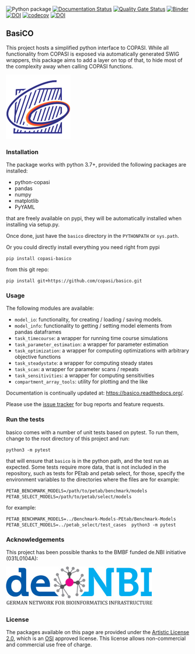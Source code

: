![Python package](https://github.com/copasi/basico/workflows/Python%20package/badge.svg) [![Documentation Status](https://readthedocs.org/projects/basico/badge/?version=latest)](https://basico.readthedocs.io/en/latest/?badge=latest) [![Quality Gate Status](https://sonarcloud.io/api/project_badges/measure?project=copasi_basico&metric=alert_status)](https://sonarcloud.io/dashboard?id=copasi_basico) [![Binder](https://mybinder.org/badge_logo.svg)](https://mybinder.org/v2/gh/copasi/basico.git/HEAD?filepath=docs/notebooks/index.ipynb) [![DOI](https://zenodo.org/badge/148472105.svg)](https://zenodo.org/badge/latestdoi/148472105) [![codecov](https://codecov.io/gh/copasi/basico/branch/master/graph/badge.svg?token=MG54YU29JQ)](https://codecov.io/gh/copasi/basico) [![DOI](https://joss.theoj.org/papers/10.21105/joss.05553/status.svg)](https://doi.org/10.21105/joss.05553)


## BasiCO
This project hosts a simplified python interface to COPASI. While all functionality from COPASI
is exposed via automatically generated SWIG wrappers, this package aims to add a layer on top of
that, to hide most of the complexity away when calling COPASI functions.   

![COPASI Logo](./docs/_static/COPASI_Conly_176x176.png)  

### Installation
The package works with python 3.7+, provided the following packages are installed: 

* python-copasi
* pandas
* numpy
* matplotlib
* PyYAML

that are freely available on pypi, they will be automatically installed when installing via setup.py.

Once done, just have the `basico` directory 
in the `PYTHONPATH` or `sys.path`.

Or you could directly install everything you need right from pypi 

    pip install copasi-basico

from this git repo:

    pip install git+https://github.com/copasi/basico.git

### Usage

The following modules are available: 

* `model_io`: functionality, for creating / loading / saving models.
* `model_info`: functionality to getting / setting model elements from pandas dataframes  
* `task_timecourse`: a wrapper for running time course simulations
* `task_parameter_estimation`: a wrapper for parameter estimation
* `task_optimization`: a wrapper for computing optimizations with arbitrary objective functions
* `task_steadystate`: a wrapper for computing steady states
* `task_scan`: a wrapper for parameter scans / repeats
* `task_sensitivities`: a wrapper for computing sensitivities
* `compartment_array_tools`: utility for plotting and the like

Documentation is continually updated at: <https://basico.readthedocs.org/>. 

Please use the [issue tracker](https://github.com/copasi/basico/issues) for bug reports and feature requests.

### Run the tests

basico comes with a number of unit tests based on pytest. To run them, change to the 
root directory of this project and run: 

    python3 -m pytest

that will ensure that `basico` is in the python path, and the test run as expected. Some 
tests require more data, that is not included in the repository, such as tests for PEtab 
and petab select, for those, specify the environment variables to the directories where
the files are for example: 

    PETAB_BENCHMARK_MODELS=/path/to/petab/benchmark/models
    PETAB_SELECT_MODELS=/path/to/petab/select/models

for example: 

    PETAB_BENCHMARK_MODELS=../Benchmark-Models-PEtab/Benchmark-Models PETAB_SELECT_MODELS=../petab_select/test_cases  python3 -m pytest

### Acknowledgements
This project has been possible thanks to the BMBF funded de.NBI initiative (031L0104A):

![de.NBI logo](./docs/_static/deNBI_logo.jpg)

### License

The packages available on this page are provided under the 
[Artistic License 2.0](http://copasi.org/Download/License/), 
which is an [OSI](http://www.opensource.org/) approved license. This license 
allows non-commercial and commercial use free of charge.
 
